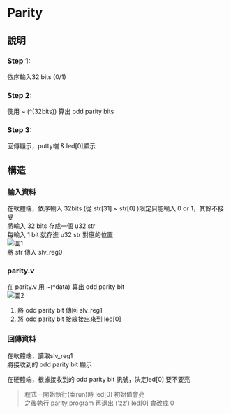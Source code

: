 # Parity  
## 說明  
### Step 1:  
依序輸入32 bits (0/1)  
### Step 2:
使用 ~ (^(32bits)) 算出 odd parity bits  
### Step 3:  
回傳顯示，putty端 & led[0]顯示  
## 構造  
### 輸入資料  
在軟體端，依序輸入 32bits (從 str[31] ~ str[0] )限定只能輸入 0 or 1，其餘不接受  
將輸入 32 bits 存成一個 u32 str   
每輸入 1 bit 就存進 u32 str 對應的位置   
![圖1](images/圖1.PNG)  
將 str 傳入 slv_reg0  
### parity.v     
在 parity.v 用 ~(^data) 算出 odd parity bit  
![圖2](images/圖2.PNG)  
1. 將 odd parity bit 傳回 slv_reg1  
2. 將 odd parity bit 接線接出來到 led[0]  
### 回傳資料  
在軟體端，讀取slv_reg1  
將接收到的 odd parity bit 顯示  
   
在硬體端，根據接收到的 odd parity bit 訊號，決定led[0] 要不要亮  
>程式一開始執行(案run)時 led[0] 初始值會亮  
>之後執行 parity program 再退出 (‘zz’) led[0] 會改成 0
